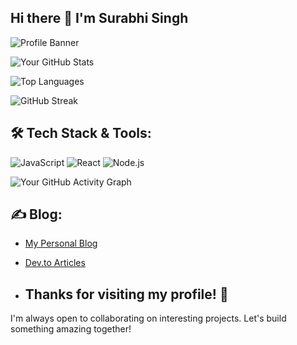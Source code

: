## Hi there 👋 I'm Surabhi Singh

![Profile Banner](https://github.com/surbhisingh1215/surbhisingh1215/blob/main/Surabhi.png?raw=true)

![Your GitHub Stats](https://github-readme-stats.vercel.app/api?username=surbhisingh1215&show_icons=true)

![Top Languages](https://github-readme-stats.vercel.app/api/top-langs/?username=surbhisingh1215&layout=compact)

![GitHub Streak](https://github-readme-streak-stats.herokuapp.com/?user=surbhisingh1215)

## 🛠️ Tech Stack & Tools:
![JavaScript](https://img.shields.io/badge/JavaScript-F7DF1E?style=flat&logo=javascript&logoColor=black)
![React](https://img.shields.io/badge/React-61DAFB?style=flat&logo=react&logoColor=black)
![Node.js](https://img.shields.io/badge/Node.js-8CC84B?style=flat&logo=node.js&logoColor=white)

![Your GitHub Activity Graph](https://github-readme-activity-graph.vercel.app/graph?username=surbhisingh1215&theme=dracula)

## ✍️ Blog:
- [My Personal Blog](https://my-blog-url.com)
- [Dev.to Articles](https://dev.to/yourusername)

- ## Thanks for visiting my profile! 🚀  
I'm always open to collaborating on interesting projects. Let's build something amazing together!
